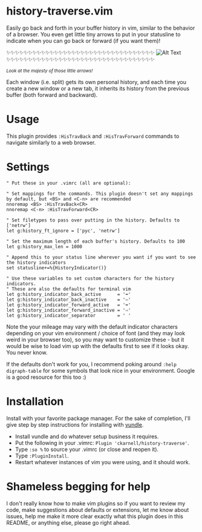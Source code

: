 # history-traverse.vim
Easily go back and forth in your buffer history in vim, similar to the behavior of a browser. You even get little tiny arrows to put in your statusline to indicate when you can go back or forward (if you want them)!


:sparkles::sparkles::sparkles::sparkles::sparkles::sparkles::sparkles::sparkles::sparkles::sparkles::sparkles::sparkles::sparkles::sparkles::sparkles::sparkles::sparkles::sparkles::sparkles::sparkles::sparkles::sparkles::sparkles::sparkles::sparkles::sparkles::sparkles::sparkles::sparkles::sparkles::sparkles::sparkles::sparkles::sparkles:
![Alt Text](http://g.recordit.co/57fvVbiwZ0.gif)
:sparkles::sparkles::sparkles::sparkles::sparkles::sparkles::sparkles::sparkles::sparkles::sparkles::sparkles::sparkles::sparkles::sparkles::sparkles::sparkles::sparkles::sparkles::sparkles::sparkles::sparkles::sparkles::sparkles::sparkles::sparkles::sparkles::sparkles::sparkles::sparkles::sparkles::sparkles::sparkles::sparkles::sparkles:

<sup><i>Look at the majesty of those little arrows!</i></sup>

Each window (i.e. split) gets its own personal history, and each time you create a new window or a new tab, it inherits its history from the previous buffer (both forward and backward).
# Usage

This plugin provides `:HisTravBack` and `:HisTravForward` commands to navigate similarly to a web browser.

# Settings
```vim
" Put these in your .vimrc (all are optional):

" Set mappings for the commands. This plugin doesn't set any mappings by default, but <BS> and <C-n> are recommended
nnoremap <BS> :HisTravBack<CR>
nnoremap <C-n> :HisTravForward<CR>

" Set filetypes to pass over putting in the history. Defaults to ['netrw']
let g:history_ft_ignore = ['pyc', 'netrw']

" Set the maximum length of each buffer's history. Defaults to 100
let g:history_max_len = 1000

" Append this to your status line wherever you want if you want to see the history indicators
set statusline+=%{HistoryIndicator()}

" Use these variables to set custom characters for the history indicators.
" These are also the defaults for terminal vim
let g:history_indicator_back_active      = '⬅'
let g:history_indicator_back_inactive    = '⇦'
let g:history_indicator_forward_active   = '➡'
let g:history_indicator_forward_inactive = '⇨'
let g:history_indicator_separator        = ' '
```

Note the your mileage may vary with the default indicator characters depending on your vim environment / choice of font (and they may look weird in your browser too), so you may want to customize these - but it would be wise to load vim up with the defaults first to see if it looks okay. You never know.

If the defaults don't work for you, I recommend poking around `:help digraph-table` for some symbols that look nice in your environment. Google is a good resource for this too :)

# Installation
Install with your favorite package manager. For the sake of completion, I'll give step by step instructions for installing with [vundle](https://github.com/VundleVim/Vundle.vim).

- Install vundle and do whatever setup business it requires.
- Put the following in your .vimrc: `Plugin 'ckarnell/history-traverse'`.
- Type `:so %` to source your .vimrc (or close and reopen it).
- Type `:PluginInstall`.
- Restart whatever instances of vim you were using, and it should work.

# Shameless begging for help
I don't really know how to make vim plugins so if you want to review my code, make suggestions about defaults or extensions, let me know about issues, help me make it more clear exactly what this plugin does in this README, or anything else, please go right ahead.
